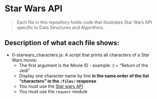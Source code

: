 # Star Wars API
> Each file in this repository holds code that illustrates Star Wars API
> specific to Data Structures and Algorithms.

## Description of what each file shows:
* 0-starwars_characters.js: A script that prints all characters of a Star Wars movie:
	- The first argument is the Movie ID - example: `3` = “Return of the Jedi”
	- Display one character name by line **in the same order of the list “characters” in the `/films/` response**
	- You must use the [Star wars API](https://swapi-api.hbtn.io/)
	- You must use the `request` module
